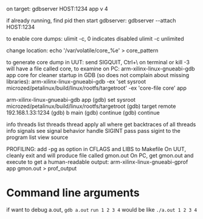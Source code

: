 on target:
gdbserver HOST:1234 app v 4

if already running, find pid then start gdbserver:
gdbserver --attach HOST:1234 <pid>

to enable core dumps:
ulimit -c, 0 indicates disabled
ulimit -c unlimited

change location:
echo '/var/volatile/core_%e' > core_pattern

to generate core dump in UUT:
send SIGQUIT, Ctrl+\ on terminal or kill -3 <pid>
will have a file called core, to examine on PC:
arm-xilinx-linux-gnueabi-gdb app core
for cleaner startup in GDB (so does not complain about missing libraries):
arm-xilinx-linux-gnueabi-gdb -ex 'set sysroot microzed/petalinux/build/linux/rootfs/targetroot' -ex 'core-file core' app

arm-xilinx-linux-gnueabi-gdb app
(gdb) set sysroot microzed/petalinux/build/linux/rootfs/targetroot
(gdb) target remote 192.168.1.33:1234
(gdb) b main
(gdb) continue
(gdb) continue


info threads               list threads
thread apply all where     get backtraces of all threads
info signals               see signal behavior
handle SIGINT pass         pass sigint to the program
list                       view source


PROFILING:
add -pg as option in CFLAGS and LIBS to Makefile
On UUT, cleanly exit and will produce file called gmon.out
On PC, get gmon.out and execute to get a human-readable output:
arm-xilinx-linux-gnueabi-gprof app gmon.out > prof_output

# Command line arguments
if want to debug a.out, `gdb a.out`
`run 1 2 3 4`
would be like `./a.out 1 2 3 4`
